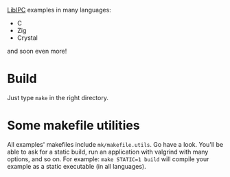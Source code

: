 [LibIPC][libipc] examples in many languages:
- C
- Zig
- Crystal

and soon even more!

# Build

Just type `make` in the right directory.

# Some makefile utilities

All examples' makefiles include `mk/makefile.utils`.
Go have a look.
You'll be able to ask for a static build, run an application with valgrind with many options, and so on.
For example: `make STATIC=1 build` will compile your example as a static executable (in all languages).

[libipc]: https://git.baguette.netlib.re/Baguette/libipc
